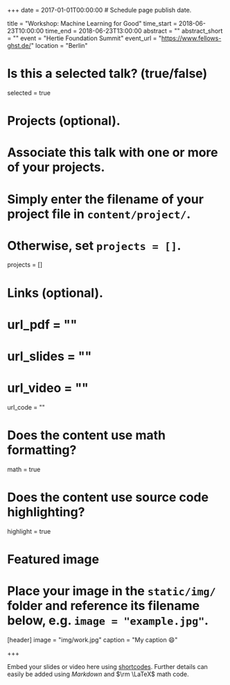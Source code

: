 +++
date = 2017-01-01T00:00:00  # Schedule page publish date.

title = "Workshop: Machine Learning for Good"
time_start = 2018-06-23T10:00:00
time_end = 2018-06-23T13:00:00
abstract = ""
abstract_short = ""
event = "Hertie Foundation Summit"
event_url = "https://www.fellows-ghst.de/"
location = "Berlin"

# Is this a selected talk? (true/false)
selected = true

# Projects (optional).
#   Associate this talk with one or more of your projects.
#   Simply enter the filename of your project file in `content/project/`.
#   Otherwise, set `projects = []`.
projects = []

# Links (optional).
# url_pdf = ""
# url_slides = ""
# url_video = ""
url_code = ""

# Does the content use math formatting?
math = true

# Does the content use source code highlighting?
highlight = true

# Featured image
# Place your image in the `static/img/` folder and reference its filename below, e.g. `image = "example.jpg"`.
[header]
image = "img/work.jpg"
caption = "My caption :smile:"

+++

Embed your slides or video here using [shortcodes](https://sourcethemes.com/academic/post/writing-markdown-latex/). Further details can easily be added using *Markdown* and $\rm \LaTeX$ math code.